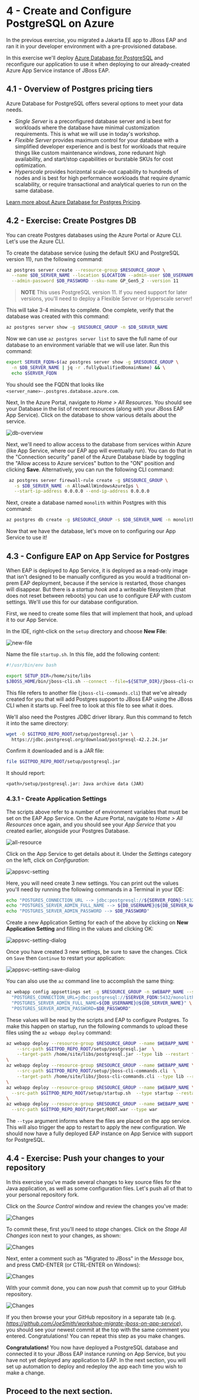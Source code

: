 # 4 - Create and Configure PostgreSQL on Azure

In the previous exercise, you migrated a Jakarta EE app to JBoss EAP and ran it in your developer environment with a pre-provisioned database.

In this exercise we'll deploy [Azure Database for PostgreSQL](https://azure.microsoft.com/en-us/services/postgresql) and reconfigure our application to use it when deploying to our already-created Azure App Service instance of JBoss EAP.

## 4.1 - Overview of Postgres pricing tiers

Azure Database for PostgreSQL offers several options to meet your data needs.

- *Single Server* is a preconfigured database server and is best for workloads where the database have minimal customization requirements. This is what we will use in today's workshop.
- *Flexible Server* provides maximum control for your database with a simplified developer experience and is best for workloads that require things like custom maintenance windows, zone redunant high availability, and start/stop capabilities or burstable SKUs for cost optimization.
- *Hyperscale* provides horizontal scale-out capability to hundreds of nodes and is best for high performance workloads that require dynamic scalability, or require transactional and analytical queries to run on the same database.

[Learn more about Azure Database for Postgres Pricing](https://azure.microsoft.com/en-us/pricing/details/postgresql/server/).

## 4.2 - Exercise: Create Postgres DB

You can create Postgres databases using the Azure Portal or Azure CLI. Let's use the Azure CLI. 

To create the database service (using the default SKU and PostgreSQL version 11), run the following command:

```bash
az postgres server create --resource-group $RESOURCE_GROUP \
  --name $DB_SERVER_NAME --location $LOCATION --admin-user $DB_USERNAME \
  --admin-password $DB_PASSWORD --sku-name GP_Gen5_2 --version 11
```

> **NOTE** This uses PostgreSQL version 11. If you need support for later versions, you'll need to deploy a Flexible Server or Hyperscale server!

This will take 3-4 minutes to complete. One complete, verify that the database was created with this command:

```bash
az postgres server show -g $RESOURCE_GROUP -n $DB_SERVER_NAME
```

Now we can use `az postgres server list` to save the full name of our database to an environment variable that we will use later. Run this command:

```bash
export SERVER_FQDN=$(az postgres server show -g $RESOURCE_GROUP \
  -n $DB_SERVER_NAME | jq -r .fullyQualifiedDomainName) && \
  echo $SERVER_FQDN
```

You should see the FQDN that looks like `<server_name>-.postgres.database.azure.com`.

Next, In the Azure Portal, navigate to _Home > All Resources_. You should see your Database in the list of recent resources (along with your JBoss EAP App Service). Click on the database to show various details about the service.


![db-overview](../img/3-db-overview.png)

Next, we'll need to allow access to the database from services within Azure (like App Service, where our EAP app will eventually run). You can do that in the "Connection security" panel of the Azure Database blade by toggling the "Allow access to Azure services" button to the "ON" position and clicking **Save**. Alternatively, you can run the following CLI command:

```bash
 az postgres server firewall-rule create -g $RESOURCE_GROUP \
   -s $DB_SERVER_NAME -n AllowAllWindowsAzureIps \
   --start-ip-address 0.0.0.0 --end-ip-address 0.0.0.0
```

Next, create a database named `monolith` within Postgres with this command:

```bash
az postgres db create -g $RESOURCE_GROUP -s $DB_SERVER_NAME -n monolith
```

Now that we have the database, let's move on to configuring our App Service to use it!

## 4.3 - Configure EAP on App Service for Postgres

When EAP is deployed to App Service, it is deployed as a read-only image that isn't designed to be manually configured as you would a traditional on-prem EAP deployment, because if the service is restarted, those changes will disappear. But there is a _startup hook_ and a writeable filesystem (that does not reset between reboots) you can use to configure EAP with custom settings. We'll use this for our database configuration.

First, we need to create some files that will implement that hook, and upload it to our App Service.

In the IDE, right-click on the `setup` directory and choose **New File**:

![new-file](../img/3-new-file.png)

Name the file `startup.sh`. In this file, add the following content:

```bash
#!/usr/bin/env bash

export SETUP_DIR=/home/site/libs
$JBOSS_HOME/bin/jboss-cli.sh --connect --file=${SETUP_DIR}/jboss-cli-commands.cli
```

This file refers to another file (`jboss-cli-commands.cli`) that we've already created for you that will add Postgres support to JBoss EAP using the JBoss CLI when it starts up. Feel free to look at this file to see what it does.

We'll also need the Postgres JDBC driver library. Run this command to fetch it into the same directory:

```bash
wget -O $GITPOD_REPO_ROOT/setup/postgresql.jar \
  https://jdbc.postgresql.org/download/postgresql-42.2.24.jar
```

Confirm it downloaded and is a JAR file:

```bash
file $GITPOD_REPO_ROOT/setup/postgresql.jar
```

It should report:

```
<path>/setup/postgresql.jar: Java archive data (JAR)
```

### 4.3.1 - Create Application Settings

The scripts above refer to a number of environment variables that must be set on the EAP App Service. On the Azure Portal, navigate to _Home > All Resources_ once again, and you should see your _App Service_ that you created earlier, alongside your Postgres Database.

![all-resource](../img/3-all-resources.png)

Click on the App Service to get details about it. Under the _Settings_ category on the left, click on _Configuration_:

![appsvc-setting](../img/3-appsvc-settings.png)

Here, you will need create 3 new settings. You can print out the values you'll need by running the following commands in a Terminal in your IDE:

```bash
echo "POSTGRES_CONNECTION_URL --> jdbc:postgresql://${SERVER_FQDN}:5432/monolith?sslmode=require" && \
echo "POSTGRES_SERVER_ADMIN_FULL_NAME --> ${DB_USERNAME}@${DB_SERVER_NAME}" && \
echo "POSTGRES_SERVER_ADMIN_PASSWORD --> $DB_PASSWORD"
```
Create a new Application Setting for each of the above by clicking on **New Application Setting** and filling in the values and clicking OK:

![appsvc-setting-dialog](../img/3-appsvc-setting-dialog.png)

Once you have created 3 new settings, be sure to save the changes. Click on `Save` then `Continue` to restart your application:

![appsvc-setting-save-dialog](../img/3-appsvc-setting-save-dialog.png)

You can also use the `az` command line to accomplish the same thing:

```bash
az webapp config appsettings set -g $RESOURCE_GROUP -n $WEBAPP_NAME --settings \
  "POSTGRES_CONNECTION_URL=jdbc:postgresql://$SERVER_FQDN:5432/monolith?sslmode=require" \
  "POSTGRES_SERVER_ADMIN_FULL_NAME=${DB_USERNAME}@${DB_SERVER_NAME}" \
  "POSTGRES_SERVER_ADMIN_PASSWORD=$DB_PASSWORD"
```

These values will be read by the scripts and EAP to configure Postgres. To make this happen on startup, run the following commands to upload these files using the `az webapp deploy` command:

```bash
az webapp deploy --resource-group $RESOURCE_GROUP --name $WEBAPP_NAME \
    --src-path $GITPOD_REPO_ROOT/setup/postgresql.jar  \
    --target-path /home/site/libs/postgresql.jar --type lib --restart false && \
\
az webapp deploy --resource-group $RESOURCE_GROUP --name $WEBAPP_NAME \
    --src-path $GITPOD_REPO_ROOT/setup/jboss-cli-commands.cli  \
    --target-path /home/site/libs/jboss-cli-commands.cli --type lib --restart false && \
\
az webapp deploy --resource-group $RESOURCE_GROUP --name $WEBAPP_NAME \
  --src-path $GITPOD_REPO_ROOT/setup/startup.sh  --type startup --restart false && \
\
az webapp deploy --resource-group $RESOURCE_GROUP --name $WEBAPP_NAME \
  --src-path $GITPOD_REPO_ROOT/target/ROOT.war --type war
```

The `--type` argument informs where the files are placed on the app service. This will also trigger the app to restart to apply the new configuration. We should now have a fully deployed EAP instance on App Service with support for PostgreSQL.

## 4.4 - Exercise: Push your changes to your repository

In this exercise you've made several changes to key source files for the Java application, as well as some configuration files. Let's push all of that to your personal repository fork.

Click on the _Source Control_ window and review the changes you've made:

![Changes](../img/3-changes.png)

To commit these, first you'll need to _stage_ changes. Click on the _Stage All Changes_ icon next to your changes, as shown:

![Changes](../img/3-stage.png)

Next, enter a comment such as "Migrated to JBoss" in the _Message_ box, and press CMD-ENTER (or CTRL-ENTER on Windows):

![Changes](../img/3-commit.png)

With your commit done, you can now _push_ that commit up to your GitHub repository.

![Changes](../img/3-push.png)

If you then browse your your GitHub repository in a separate tab (e.g. _https://github.com/JoeSmith/workshop-migrate-jboss-on-app-service_), you should see your newest commit at the top with the same comment you entered. Congratulations! You can repeat this step as you make changes.

**Congratulations!** You now have deployed a PostgreSQL database and connected it to your JBoss EAP instance running on App Service, but you have not yet deployed any application to EAP. In the next section, you will set up automation to deploy and redeploy the app each time you wish to make a change.

Proceed to the next section.
---